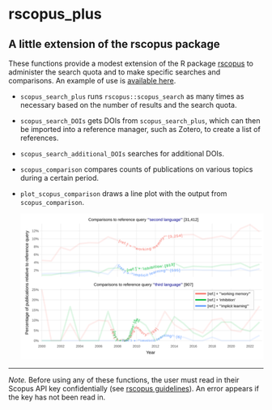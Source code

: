 
# rscopus_plus

## A little extension of the rscopus package

These functions provide a modest extension of the R package [rscopus](https://github.com/muschellij2/rscopus) to administer the search quota and to make specific searches and comparisons. An example of use is [available here](https://github.com/pablobernabeu/L2_L3_EF).

- `scopus_search_plus` runs `rscopus::scopus_search` as many times as necessary based on the number of results and the search quota.

- `scopus_search_DOIs` gets DOIs from `scopus_search_plus`, which can then be imported into a reference manager, such as Zotero, to create a list of references.
  
- `scopus_search_additional_DOIs` searches for additional DOIs.

- `scopus_comparison` compares counts of publications on various topics during a certain period.

- `plot_scopus_comparison` draws a line plot with the output from `scopus_comparison`.

    ![plot_L2_L3_EF](https://raw.githubusercontent.com/pablobernabeu/L2_L3_EF/main/plot_L2_L3_EF.svg)

---

*Note.* Before using any of these functions, the user must read in their Scopus API key confidentially (see [rscopus guidelines](https://cran.r-project.org/web/packages/rscopus/vignettes/api_key.html)). An error appears if the key has not been read in.
